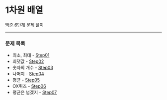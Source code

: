 # 1차원 배열
[백준 6단계](https://www.acmicpc.net/step/6) 문제 풀이

---

### 문제 목록

- 최소, 최대 - [Step01](https://github.com/StudyForCoding/BEAKJOON/tree/master/06_Array1D/Step01/README.md)
- 최댓값 - [Step02](https://github.com/StudyForCoding/BEAKJOON/tree/master/06_Array1D/Step02/README.md)
- 숫자의 개수 - [Step03](https://github.com/StudyForCoding/BEAKJOON/tree/master/06_Array1D/Step03/README.md)
- 나머지 - [Step04](https://github.com/StudyForCoding/BEAKJOON/tree/master/06_Array1D/Step04/README.md)
- 평균 - [Step05](https://github.com/StudyForCoding/BEAKJOON/tree/master/06_Array1D/Step05/README.md)
- OX퀴즈 - [Step06](https://github.com/StudyForCoding/BEAKJOON/tree/master/06_Array1D/Step06/README.md)
- 평균은 넘겠지 - [Step07](https://github.com/StudyForCoding/BEAKJOON/tree/master/06_Array1D/Step07/README.md)

  
